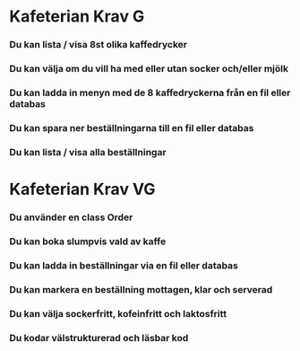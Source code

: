 # Kafeterian Krav G
### Du kan lista / visa 8st olika kaffedrycker
### Du kan välja om du vill ha med eller utan socker och/eller mjölk
### Du kan ladda in menyn med de 8 kaffedryckerna från en fil eller databas
### Du kan spara ner beställningarna till en fil eller databas
### Du kan lista / visa alla beställningar

# Kafeterian Krav VG
### Du använder en class Order
### Du kan boka slumpvis vald av kaffe
### Du kan ladda in beställningar via en fil eller databas
### Du kan markera en beställning mottagen, klar och serverad
### Du kan välja sockerfritt, kofeinfritt och laktosfritt
### Du kodar välstrukturerad och läsbar kod
